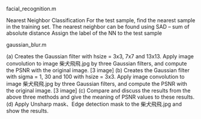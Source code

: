 facial_recognition.m

Nearest Neighbor Classification
For the test sample, find the nearest sample in the training set.
The nearest neighbor can be found using SAD – sum of absolute distance
Assign the label of the NN to the test sample


gaussian_blur.m

(a) Creates the Gaussian filter with hsize = 3x3, 7x7 and 13x13. Apply image convolution to image 柴犬飛飛.jpg by three Gaussian filters, and compute the PSNR with the original image. [3 image]
(b) Creates the Gaussian filter with sigma = 1, 30 and 100 with hsize = 3x3. Apply image convolution to image 柴犬飛飛.jpg by three Gaussian filters, and compute the PSNR with the original image. [3 image]
(c) Compare and discuss the results from the above three methods and give the meaning of PSNR values to these results.
(d) Apply Unsharp mask、Edge detection mask to the 柴犬飛飛.jpg and show the results.
